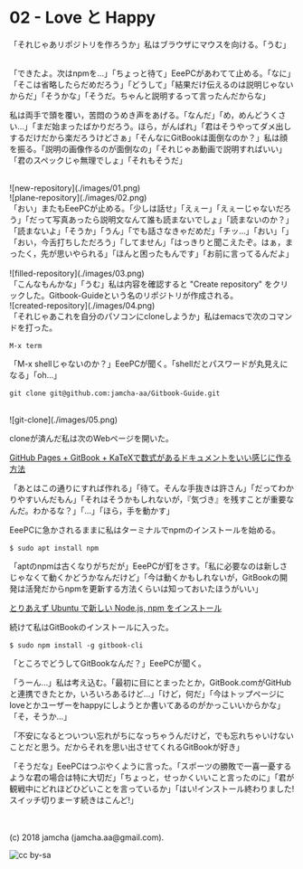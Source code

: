 

# 02 - Love と Happy

「それじゃあリポジトリを作ろうか」私はブラウザにマウスを向ける。「うむ」  

<br>  
「できたよ。次はnpmを…」「ちょっと待て」EeePCがあわてて止める。「なに」「そこは省略したらだめだろう」「どうして」「結果だけ伝えるのは説明じゃないからだ」「そうかな」「そうだ。ちゃんと説明するって言ったんだからな」  

私は両手で頭を覆い，苦悶のうめき声をあげる。「なんだ」「め，めんどうくさい…」「まだ始まったばかりだろう。ほら，がんばれ」「君はそうやってダメ出しするだけだから楽だろうけどさぁ」「そんなにGitBookは面倒なのか？」私は顔を振る。「説明の画像作るのが面倒なの」「それじゃあ動画で説明すればいい」「君のスペックじゃ無理でしょ」「それもそうだ」  

<br>  
![new-repository](./images/01.png)  

<br>  
![plane-repository](./images/02.png)  

<br>  
「おい」またもEeePCが止める。「少しは話せ」「えぇー」「えぇーじゃないだろう」「だって写真あったら説明文なんて誰も読まないでしょ」「読まないのか？」「読まないよ」「そうか」「うん」「でも話さなきゃだめだ」「チッ…」「おい」「」「おい，今舌打ちしただろう」「してません」「はっきりと聞こえたぞ。はぁ，まったく，先が思いやられる」「ほんと困ったもんです」「お前に言ってるんだよ」  

<br>  
<br>  
![filled-repository](./images/03.png)  

<br>  
「こんなもんかな」「うむ」私は内容を確認すると "Create repository" をクリックした。Gitbook-Guideという名のリポジトリが作成される。  

<br>  
![created-repository](./images/04.png)  

<br>  
「それじゃあこれを自分のパソコンにcloneしようか」私はemacsで次のコマンドを打った。  

    M-x term

「M-x shellじゃないのか？」EeePCが聞く。「shellだとパスワードが丸見えになる」「oh&#x2026;」  

    git clone git@github.com:jamcha-aa/Gitbook-Guide.git

<br>  
![git-clone](./images/05.png)  

cloneが済んだ私は次のWebページを開いた。  

[GitHub Pages + GitBook + KaTeXで数式があるドキュメントをいい感じに作る方法](http://mizukami234.hateblo.jp/entry/github-pages-gitbook-katex-example)  

「あとはこの通りにすれば作れる」「待て。そんな手抜きは許さん」「だってわかりやすいんだもん」「それはそうかもしれないが，『気づき』を残すことが重要なんだ。わかるな？」「…」「ほら，手を動かす」  

EeePCに急かされるままに私はターミナルでnpmのインストールを始める。  

    $ sudo apt install npm

「aptのnpmは古くなりがちだが」EeePCが釘をさす。「私に必要なのは新しさじゃなくて動くかどうかなんだけど」「今は動くかもしれないが，GitBookの開発は活発だからnpmを更新する方法くらいは知っておいたほうがいい」  

[とりあえず Ubuntu で新しい Node.js, npm をインストール](https://qiita.com/kerupani129/items/60ee8c8becc2fe9f0d28)  

続けて私はGitBookのインストールに入った。  

    $ sudo npm install -g gitbook-cli

「ところでどうしてGitBookなんだ？」EeePCが聞く。  

「うーん…」私は考え込む。「最初に目にとまったとか，GitBook.comがGitHubと連携できたとか，いろいろあるけど…」「けど，何だ」「今はトップページにloveとかユーザーをhappyにしようとか書いてあるのがかっこいいからかな」「そ，そうか…」  

「不安になるとついつい忘れがちになっちゃうんだけど，でも忘れちゃいけないことだと思う。だからそれを思い出させてくれるGitBookが好き」  

「そうだな」EeePCはつぶやくように言った。「スポーツの勝敗で一喜一憂するような君の場合は特に大切だ」「ちょっと，せっかくいいこと言ったのに」「君が観戦中にどれほどひどいことを言っているか」「はい!インストール終わりました!スイッチ切りまーす続きはこんど!」  

<br>  
<br>  
(c) 2018 jamcha (jamcha.aa@gmail.com).  

![cc by-sa](https://i.creativecommons.org/l/by-sa/4.0/88x31.png)  

